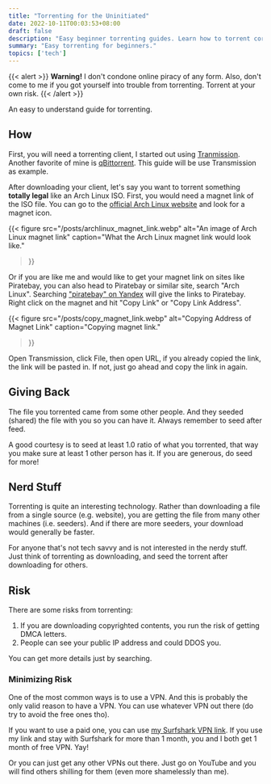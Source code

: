 ```yaml
---
title: "Torrenting for the Uninitiated"
date: 2022-10-11T00:03:53+08:00
draft: false
description: "Easy beginner torrenting guides. Learn how to torrent correctly."
summary: "Easy torrenting for beginners."
topics: ['tech']
---
```


{{< alert >}}
**Warning!** I don't condone online piracy of any form. Also, don't come to me
if you got yourself into trouble from torrenting. Torrent at your own risk.
{{< /alert >}}

An easy to understand guide for torrenting.

## How
First, you will need a torrenting client, I started out using
[Tranmission](https://transmissionbt.com/download). Another favorite of mine is
[qBittorrent](https://www.qbittorrent.org/download.php). This guide will be use
Transmission as example.

After downloading your client, let's say you want to torrent something
**totally legal** like an Arch Linux ISO. First, you would need a magnet link
of the ISO file. You can go to the [official Arch Linux
website](https://archlinux.org/download/) and look for a magnet icon. 

{{<
figure src="/posts/archlinux_magnet_link.webp"
alt="An image of Arch Linux magnet link"
caption="What the Arch Linux magnet link would look like."
>}}

Or if you are like me and would like to get your magnet link on sites like
Piratebay, you can also head to Piratebay or similar site, search "Arch Linux".
Searching ["piratebay" on Yandex](https://yandex.ru/search/?text=piratebay)
will give the links to Piratebay. Right click on the magnet and hit "Copy Link"
or "Copy Link Address". 

{{<
figure src="/posts/copy_magnet_link.webp"
alt="Copying Address of Magnet Link"
caption="Copying magnet link."
>}}

Open Transmission, click File, then open URL, if you already copied the link,
the link will be pasted in. If not, just go ahead and copy the link in again.

## Giving Back
The file you torrented came from some other people. And they seeded (shared)
the file with you so you can have it. Always remember to seed after feed.

A good courtesy is to seed at least 1.0 ratio of what you torrented, that way
you make sure at least 1 other person has it. If you are generous, do seed for
more!

## Nerd Stuff
Torrenting is quite an interesting technology. Rather than downloading a file
from a single source (e.g. website), you are getting the file from many other
machines (i.e. seeders). And if there are more seeders, your download would
generally be faster.

For anyone that's not tech savvy and is not interested in the nerdy stuff. Just
think of torrenting as downloading, and seed the torrent after downloading for
others.

## Risk
There are some risks from torrenting:
1. If you are downloading copyrighted contents, you run the 
risk of getting DMCA letters.
2. People can see your public IP address and could DDOS you.

You can get more details just by searching.

### Minimizing Risk
One of the most common ways is to use a VPN. And this is probably the only
valid reason to have a VPN. You can use whatever VPN out there (do try to avoid
the free ones tho).

If you want to use a paid one, you can use [my Surfshark VPN
link](https://surfshark.club/friend/szFAuUXj). If you use my link and stay with
Surfshark for more than 1 month, you and I both get 1 month of free VPN. Yay!

Or you can just get any other VPNs out there. Just go on YouTube and you will
find others shilling for them (even more shamelessly than me).
